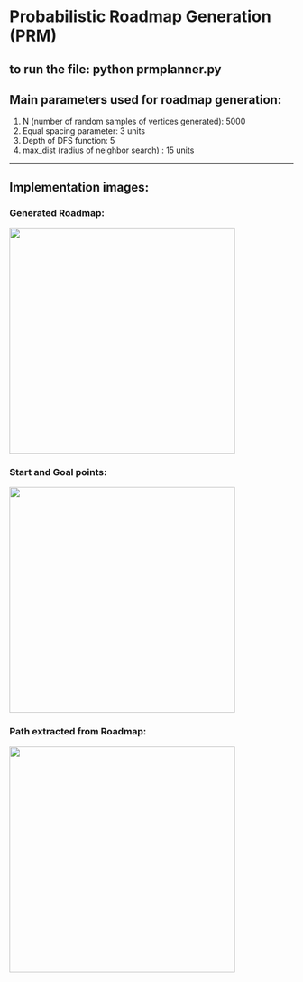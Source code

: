 # Probabilistic Roadmap Generation (PRM)

to run the file: python prmplanner.py
----------------------------------------------------------------------------------------------------------------------------------------
Main parameters used for roadmap generation:
------------------------------------------------------------------------------------------------------------------------------------------------------------------------------------------------------------------------------------------------------------------
1. N (number of random samples of vertices generated): 5000
2. Equal spacing parameter: 3 units
3. Depth of DFS function: 5
4. max_dist (radius of neighbor search) : 15 units
--------------------------------------------------------------------------------------------------------------------------------------------------------------------------------

## Implementation images:

### Generated Roadmap:

<img src = "https://github.com/shorane/Motion_Planning/blob/master/Sampling_based/Probabilistic_Roadmap_PRM/images/Generated_Roadmap.png" width="400" height="400"/>

### Start and Goal points:

<img src = "https://github.com/shorane/Motion_Planning/blob/master/Sampling_based/Probabilistic_Roadmap_PRM/images/Start_goal.png" width="400" height="400"/>

### Path extracted from Roadmap:

<img src = "https://github.com/shorane/Motion_Planning/blob/master/Sampling_based/Probabilistic_Roadmap_PRM/images/Path.png" width="400" height="400"/>

